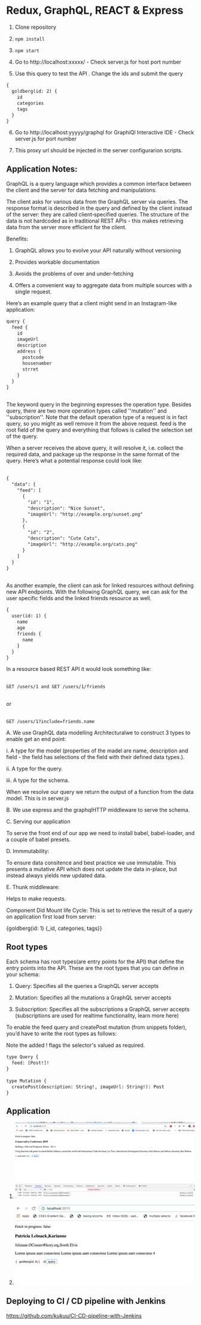 # Redux, GraphQL, REACT & Express

1. Clone repository

2. ```npm install```

3. ```npm start```

4. Go to http://localhost:xxxxx/  - Check server.js for host port number

5. Use this query to test the API . Change the ids and submit the query

```
{
  goldberg(id: 2) {
    id
    categories
    tags
  }
}

```

6. Go to http://localhost:yyyyy/graphql for GraphiQl Interactive IDE - Check server.js for port number

7. This proxy url should be injected in the server configurarion scripts.


## Application Notes:

GraphQL is a query language which provides a common interface between the client and the server for data fetching and manipulations.

The client asks for various data from the GraphQL server via queries. The response format is described in the query and defined by the client instead of the server: they are called client‐specified queries. 
The structure of the data is not hardcoded as in traditional REST APIs - this makes retrieving data from the server more efficient for the client.

Benefits:

1. GraphQL allows you to evolve your API naturally without versioning

2. Provides workable documentation 

3. Avoids the problems of over and under-fetching

4. Offers a convenient way to aggregate data from multiple sources with a single request.

Here’s an example query that a client might send in an Instagram-like application:

```
query {
  feed {
    id
    imageUrl
    description
    address {
      postcode 
      housenumber
      strret
    }
  }
}


```

The keyword query in the beginning expresses the operation type. Besides query, there are two more operation types called ''mutation'' and ''subscription''. Note that the default operation type of a request is in fact query, so you might as well remove it from the above request. feed is the root field of the query and everything that follows is called the selection set of the query.


When a server receives the above query, it will resolve it, i.e. collect the required data, and package up the response in the same format of the query. Here’s what a potential response could look like:

```

{
  "data": {
    "feed": [
      {
        "id": "1",
        "description": "Nice Sunset",
        "imageUrl": "http://example.org/sunset.png"
      },
      {
        "id": "2",
        "description": "Cute Cats",
        "imageUrl": "http://example.org/cats.png"
      }
    ]
  }
}


```


As another  example, the client can ask for linked resources without defining new API endpoints. With the following GraphQL query, we can ask for the user specific fields and the linked friends resource as well.

```
{
  user(id: 1) {
    name
    age
    friends {
      name
    }
  }
}

```


In a resource based REST API it would look something like:

```

GET /users/1 and GET /users/1/friends  


```

or

```

GET /users/1?include=friends.name 

``` 

A. We use GraphQL data modelling Architecturalwe to construct 3 types to enable get an end point:

i. A type for the model (properties of the madel are name, description and field - the field has selections of the field with their defined data types.).

ii. A type for the query.

iii. A type for the schema.

When we resolve our query we return the output of a function from the data model. This is in server.js


B. We use express and the graphqlHTTP middleware to serve the schema.

C. Serving our application

To serve the front end of our app we need to install babel, babel-loader, and a couple of babel presets.

D. Immmutability: 

To ensure data consitence and best practice we use immutable.  This presents a mutative API which does not update the data in-place, but instead always yields new updated data.

E. Thunk middleware:

Helps  to make  requests.

Component Did Mount life Cycle: 
This is set to retrieve the result of a query on application first load from server: 

{goldberg(id: 1) {_id, categories, tags}}



## Root types 

Each schema has root types(are entry points for the API) that define the entry points into the API. These are the root types that you can define in your schema:

1. Query: Specifies all the queries a GraphQL server accepts

2. Mutation: Specifies all the mutations a GraphQL server accepts

3. Subscription: Specifies all the subscriptions a GraphQL server accepts (subscriptions are used for realtime functionality, learn more here)

To enable the feed query and createPost mutation (from snippets folder), you’d have to write the root types as follows:

Note the added ! flags the selector's valued as required.

```
type Query {
  feed: [Post!]!
}

type Mutation {
  createPost(description: String!, imageUrl: String!): Post
}

```
## Application


1. ![Happy Coding](https://github.com/kukuu/CI-CD-pipeline-with-Jenkins/blob/master/BDD/tory-conference-2019.png)
  
2. ![Happy Coding](https://github.com/kukuu/AGILITY/blob/master/fig-21-hosted-application.png)

 

## Deploying to CI / CD pipeline with Jenkins

https://github.com/kukuu/CI-CD-pipeline-with-Jenkins
